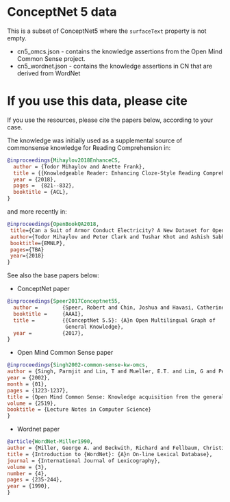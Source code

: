 # ConceptNet 5 data

This is a subset of ConceptNet5 where the ``surfaceText`` property is not empty.

* cn5_omcs.json - contains the knowledge assertions from the Open Mind Common Sense project.
* cn5_wordnet.json - contains the knowledge assertions in CN that are derived from WordNet

# If you use this data, please cite

If you use the resources, please cite the papers below, according to your case.

The knowledge was initially used as a supplemental source of commonsense knowledge for Reading Comprehension in:

```bib
@inproceedings{Mihaylov2018EnhanceCS,
  author = {Todor Mihaylov and Anette Frank},
  title = {{Knowledgeable Reader: Enhancing Cloze-Style Reading Comprehension with External Commonsense Knowledge}},
  year = {2018},
  pages =  {821--832},
  booktitle = {ACL},
}
```

and more recently in:

```bib
@inproceedings{OpenBookQA2018,
 title={Can a Suit of Armor Conduct Electricity? A New Dataset for Open Book Question Answering},
 author={Todor Mihaylov and Peter Clark and Tushar Khot and Ashish Sabharwal},
 booktitle={EMNLP},
 pages={TBA}
 year={2018}
}
```

See also the base papers below:

* ConceptNet paper
```bib
@inproceedings{Speer2017Conceptnet55,
  author =        {Speer, Robert and Chin, Joshua and Havasi, Catherine},
  booktitle =     {AAAI},
  title =         {{ConceptNet 5.5}: {A}n Open Multilingual Graph of
                   General Knowledge},
  year =          {2017},
}
```


* Open Mind Common Sense paper
```bib
@inproceedings{Singh2002-common-sense-kw-omcs,
author = {Singh, Parmjit and Lin, T and Mueller, E.T. and Lim, G and Perkins, T and Zhu, W.L.},
year = {2002},
month = {01},
pages = {1223-1237},
title = {Open Mind Common Sense: Knowledge acquisition from the general public},
volume = {2519},
booktitle = {Lecture Notes in Computer Science}
}
```

* Wordnet paper
```bib
@article{WordNet-Miller1990,
author = {Miller, George A. and Beckwith, Richard and Fellbaum, Christiane and Gross, Derek and Miller, Katherine J.},
title = {Introduction to {WordNet}: {A}n On-line Lexical Database},
journal = {International Journal of Lexicography},
volume = {3},
number = {4},
pages = {235-244},
year = {1990},
}
```


